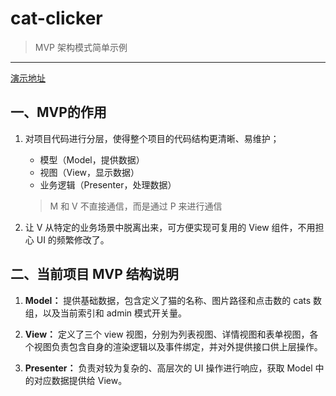 # cat-clicker

> MVP 架构模式简单示例

----

[演示地址](https://wingmeng.github.io/cat-clicker/)

## 一、MVP的作用

1. 对项目代码进行分层，使得整个项目的代码结构更清晰、易维护；

	- 模型（Model，提供数据）
	- 视图（View，显示数据）
	- 业务逻辑（Presenter，处理数据）

	> M 和 V 不直接通信，而是通过 P 来进行通信

2. 让 V 从特定的业务场景中脱离出来，可方便实现可复用的 View 组件，不用担心 UI 的频繁修改了。

## 二、当前项目 MVP 结构说明

1. **Model：** 提供基础数据，包含定义了猫的名称、图片路径和点击数的 cats 数组，以及当前索引和 admin 模式开关量。

2. **View：** 定义了三个 view 视图，分别为列表视图、详情视图和表单视图，各个视图负责包含自身的渲染逻辑以及事件绑定，并对外提供接口供上层操作。

3. **Presenter：** 负责对较为复杂的、高层次的 UI 操作进行响应，获取 Model 中的对应数据提供给 View。
